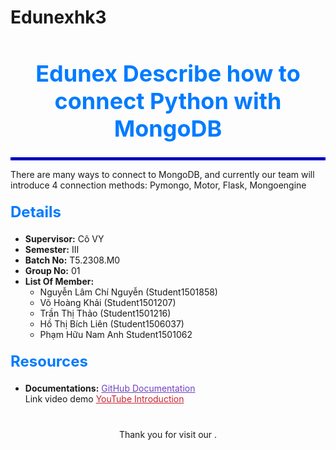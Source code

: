 # Edunexhk3
<h1 style="font-size: 36px; font-weight: bold; text-align: center; color: #007BFF;">
Edunex Describe how to connect Python with MongoDB
</h1>
<hr style="border: 2px solid blue;">
<p>There are many ways to connect to MongoDB, and currently our team will introduce 4 connection methods: Pymongo, Motor, Flask, Mongoengine</p>

<h2 style="font-size: 24px; margin-top: 20px; color: #007BFF;">Details</h2>
<ul>
    <li><strong>Supervisor:</strong> Cô VY</li>
    <li><strong>Semester:</strong> III</li>
    <li><strong>Batch No:</strong> T5.2308.M0</li>
    <li><strong>Group No:</strong> 01</li>
    <li><strong>List Of Member:</strong>
        <ul>
            <li>Nguyễn Lâm Chí Nguyễn (Student1501858)</li>
            <li>Võ Hoàng Khải (Student1501207)</li>
            <li>Trần Thị Thảo (Student1501216)</li>
            <li>Hồ Thị Bích Liên (Student1506037)</li>
            <li> Phạm Hữu Nam Anh Student1501062</li>
        </ul>
    </li>
</ul>

<h2 style="font-size: 24px; margin-top: 20px; color: #007BFF;">Resources</h2>
<ul>
    <li><strong>Documentations:</strong> <a href=" https://github.com/bichlienho/Edunexhk3" style="color: #6f42c1;"><i class="fab fa-github"></i> GitHub Documentation</a></li>
    Link video demo  <a href="https://youtu.be/mBpdDW-worI" style="color: #c82333;"><i class="fab fa-youtube"></i> YouTube Introduction</a>
</ul>

<div style="text-align: center; margin-top: 40px;">
Thank you for visit our .
</div>
